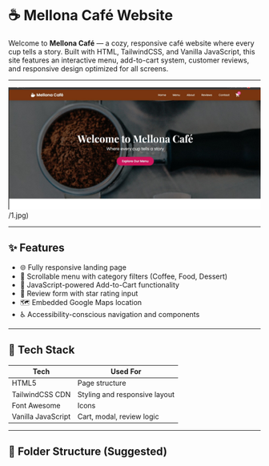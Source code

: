# ☕ Mellona Café Website

Welcome to **Mellona Café** — a cozy, responsive café website where every cup tells a story. Built with HTML, TailwindCSS, and Vanilla JavaScript, this site features an interactive menu, add-to-cart system, customer reviews, and responsive design optimized for all screens.

---
![Alt Text](https://github.com/DinukaRasanjana/Mellona-cafe-site/blob/main/1.jpg)/1.jpg) 

---

## ✨ Features

- 🌐 Fully responsive landing page
- 📜 Scrollable menu with category filters (Coffee, Food, Dessert)
- 🛒 JavaScript-powered Add-to-Cart functionality
- 💬 Review form with star rating input
- 🗺️ Embedded Google Maps location
- ♿ Accessibility-conscious navigation and components

---

## 🔧 Tech Stack

| Tech             | Used For                       |
|------------------|--------------------------------|
| HTML5            | Page structure                 |
| TailwindCSS CDN  | Styling and responsive layout  |
| Font Awesome     | Icons                          |
| Vanilla JavaScript | Cart, modal, review logic   |

---

## 📁 Folder Structure (Suggested)

